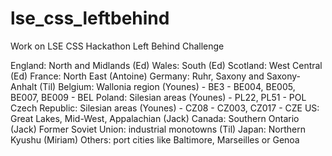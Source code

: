 # lse_css_leftbehind
Work on LSE CSS Hackathon Left Behind Challenge

England: North and Midlands (Ed)
Wales: South (Ed)
Scotland: West Central (Ed)
France: North East (Antoine)
Germany: Ruhr, Saxony and Saxony-Anhalt (Til)
Belgium: Wallonia region (Younes) - BE3 - BE004, BE005, BE007, BE009 - BEL
Poland: Silesian areas (Younes) - PL22, PL51 - POL
Czech Republic: Silesian areas (Younes) - CZ08 - CZ003, CZ017 - CZE
US: Great Lakes, Mid-West, Appalachian (Jack)
Canada: Southern Ontario (Jack)
Former Soviet Union: industrial monotowns (Til)
Japan: Northern Kyushu (Miriam)
Others: port cities like Baltimore, Marseilles or Genoa

